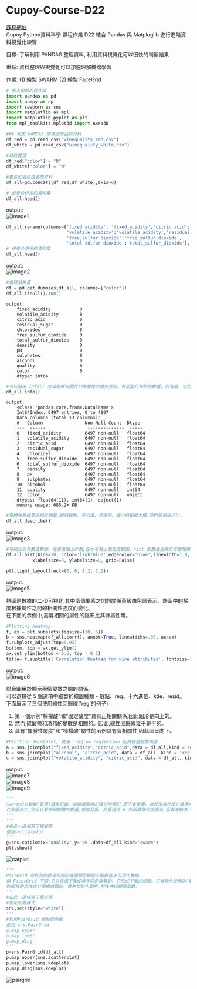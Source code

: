 # Cupoy-Course-D22
[課程網址](https://www.cupoy.com/marathon-mission/00000174C4BC1B93000000016375706F795F70726572656C656173654355/000001754997FEB0000000276375706F795F72656C656173654349)  
Cupoy Python資料科學 課程作業 D22 結合 Pandas 與 Matploglib 進行進階資料視覺化練習</br>

目標: 了解利用 PANDAS 整理資料, 利用資料視覺化可以很快的判斷結果

重點: 資料整理與視覺化可以加速理解機器學習

作業: (1) 繪製 SWARM (2) 繪製 FaceGrid

```py
# 載入相關的程式庫
import pandas as pd
import numpy as np
import seaborn as sns
import matplotlib as mpl
import matplotlib.pyplot as plt
from mpl_toolkits.mplot3d import Axes3D
```

```py
### 利用 PANDAS 取得酒的品質資料 
df_red = pd.read_csv("winequality_red.csv")
df_white = pd.read_csv("winequality_white.csv")
```

```py
#資料整理
df_red["color"] = "R"
df_white["color"] = "W"

#整合紅酒與白酒的資料
df_all=pd.concat([df_red,df_white],axis=0)

# 檢查合併後的資料集
df_all.head()
```

output:  
![image1](image1.png)


```py
df_all.rename(columns={'fixed acidity': 'fixed_acidity','citric acid':'citric_acid',
                       'volatile acidity':'volatile_acidity','residual sugar':'residual_sugar',
                       'free sulfur dioxide':'free_sulfur_dioxide',
                       'total sulfur dioxide':'total_sulfur_dioxide'}, inplace=True)
# 檢查合併後的資料集
df_all.head()
```
output:  
![image2](image2.png)   

```py
#處理缺失值
df = pd.get_dummies(df_all, columns=["color"])
df_all.isnull().sum()
```

```
output:  
    fixed_acidity           0
    volatile_acidity        0
    citric_acid             0
    residual_sugar          0
    chlorides               0
    free_sulfur_dioxide     0
    total_sulfur_dioxide    0
    density                 0
    pH                      0
    sulphates               0
    alcohol                 0
    quality                 0
    color                   0
    dtype: int64
```

```py
#可以使用 info() 方法瞭解有關資料集屬性的更多資訊。特別是行和列的數量、列名稱、它們的數據類型和空值數。
df_all.info()
```

```
output:  
    <class 'pandas.core.frame.DataFrame'>
    Int64Index: 6497 entries, 0 to 4897
    Data columns (total 13 columns):
    #   Column                Non-Null Count  Dtype  
    ---  ------                --------------  -----  
    0   fixed_acidity         6497 non-null   float64
    1   volatile_acidity      6497 non-null   float64
    2   citric_acid           6497 non-null   float64
    3   residual_sugar        6497 non-null   float64
    4   chlorides             6497 non-null   float64
    5   free_sulfur_dioxide   6497 non-null   float64
    6   total_sulfur_dioxide  6497 non-null   float64
    7   density               6497 non-null   float64
    8   pH                    6497 non-null   float64
    9   sulphates             6497 non-null   float64
    10  alcohol               6497 non-null   float64
    11  quality               6497 non-null   int64  
    12  color                 6497 non-null   object 
    dtypes: float64(11), int64(1), object(1)
    memory usage: 685.2+ KB
```

```py
#要瞭解數據集的統計摘要,即記錄數、平均值、標準差、最小值和最大值,我們使用描述()。
df_all.describe()
```
output:  
![image3](image3.png)

```py
#可視化所有數值數據。在垂直軸上計數,在水平軸上使用值範圍。hist 函數通過將所有屬性繪製在一起使操作變得簡單。
df_all.hist(bins=10, color='lightblue',edgecolor='blue',linewidth=1.0,
          xlabelsize=8, ylabelsize=8, grid=False)    

plt.tight_layout(rect=(0, 0, 1.2, 1.2))
```
output:  
![image5](image5.png)  
  

熱圖是數據的二-D可視化,其中兩個要素之間的關係量級由色調表示。熱圖中的梯度根據屬性之間的相關性強度而變化。  
在下面的示例中,高度相關的屬性的陰影比其餘屬性暗。
```py
#Plotting heatmap
f, ax = plt.subplots(figsize=(10, 6))
b = sns.heatmap(df_all.corr(), annot=True, linewidths=.05, ax=ax)
f.subplots_adjust(top=0.93)
bottom, top = ax.get_ylim()
ax.set_ylim(bottom + 0.5, top - 0.5)
title= f.suptitle('Correlation Heatmap for wine attributes', fontsize=12)
```
output:  
![image6](image6.png)  
  
聯合圖用於顯示兩個變數之間的關係。  
可以選擇從 5 個選項中繪製的繪圖種類 - 散點、reg、十六進位、kde、resid。  
下面展示了三個使用線性回歸線('reg'的例子)  
1. 第一個示例"檸檬酸"和"固定酸度"具有正相關關係,因此圖形是向上的。  
2. 然而,硫酸鹽和酒精的變數是相關的。因此,線性回歸線幾乎是平的。  
3. 具有"揮發性酸度"和"檸檬酸"屬性的示例具有負相關性,因此圖呈向下。  

```py
#Plotting Jointplot, 使用 'reg'== regression 回歸線繪製關係圖
a = sns.jointplot("fixed_acidity","citric_acid",data = df_all,kind ='reg', color = None)
b = sns.jointplot("alcohol", "citric_acid", data = df_all, kind = 'reg')
c = sns.jointplot("volatile_acidity", "citric_acid", data = df_all, kind = 'reg')
```
output:  
![image7](image7.png)  
![image8](image8.png)  
![image9](image9.png)  

```py
'''
Swarm沿分類軸(質量)調整記錄。這種繪圖將記錄分別標記,而不會重疊。這就是為什麼它最適合小型數據集的原因。
在此圖表中,您可以看到硫酸鹽的數量,根據品質。品質值為 6 的硫酸鹽密度最高,品質等級為 9 和 3 的最低
'''
'''
#在此一區域寫下程式碼
使用sns.catplot
'''
g=sns.catplot(x='quality',y='pH',data=df_all,kind='swarm')
plt.show()
```
![catplot](catplot.png)  

```py
'''
PairGrid 允許我們使用相同的繪圖類型繪製子圖網格來可視化數據。
與 FacetGrid 不同,它在每個子圖使用不同的變數對。它形成子圖的矩陣。它有時也被稱為"散點圖矩陣"。
對網格的用法與分面網格類似。首先初始化網格,然後傳遞繪圖函數。
'''
#在此一區域寫下程式碼
#設定底圖樣式
sns.set(style="white")
'''
#利用PairGrid 繪製對角圖
使用 sns.PairGrid
g.map_upper
g.map_lower
g.map_diag
'''
p=sns.PairGrid(df_all)
p.map_upper(sns.scatterplot)
p.map_lower(sns.kdeplot)
p.map_diag(sns.kdeplot)
```
![pairgrid](pairgrid_1.png)  